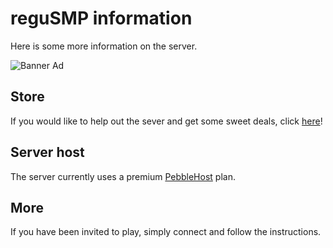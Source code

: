 # reguSMP information
Here is some more information on the server.

![Banner Ad](https://i.imgur.com/ZOl43iu.png)

## Store

If you would like to help out the sever and get some sweet deals, click [here](/mcstore)!

## Server host

The server currently uses a premium [PebbleHost](https://pebblehost.com/) plan.

## More

If you have been invited to play, simply connect and follow the instructions.
